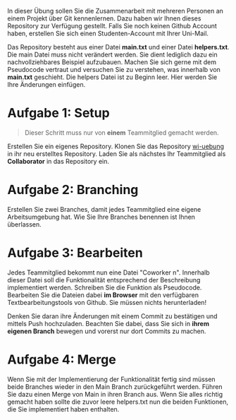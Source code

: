 In dieser Übung sollen Sie die Zusammenarbeit mit mehreren Personen an einem Projekt über Git kennenlernen. Dazu haben wir Ihnen dieses Repository zur Verfügung gestellt. Falls Sie noch keinen Github Account haben, erstellen Sie sich einen Studenten-Account mit Ihrer Uni-Mail.

Das Repository besteht aus einer Datei **main.txt** und einer Datei **helpers.txt**. Die main Datei muss nicht verändert werden. Sie dient lediglich dazu ein nachvollziehbares Beispiel aufzubauen. Machen Sie sich gerne mit dem Pseudocode vertraut und versuchen Sie zu verstehen, was innerhalb von **main.txt** geschieht. Die helpers Datei ist zu Beginn leer. Hier werden Sie Ihre Änderungen einfügen.
# Aufgabe 1: Setup
>Dieser Schritt muss nur von **einem** Teammitglied gemacht werden.

Erstellen Sie ein eigenes Repository. Klonen Sie das Repository [wi-uebung](https://www.github.com/valentin-17/wi-uebung) in ihr neu erstelltes Repository.
Laden Sie als nächstes Ihr Teammitglied als **Collaborator** in das Repository ein.

# Aufgabe 2: Branching
Erstellen Sie zwei Branches, damit jedes Teammitglied eine eigene Arbeitsumgebung hat. Wie Sie Ihre Branches benennen ist Ihnen überlassen.

# Aufgabe 3: Bearbeiten
Jedes Teammitglied bekommt nun eine Datei "Coworker n". Innerhalb dieser Datei soll die Funktionalität entsprechend der Beschreibung implementiert werden. Schreiben Sie die Funktion als Pseudocode. Bearbeiten Sie die Dateien dabei **im Browser** mit den verfügbaren Textbearbeitungstools von Github. Sie müssen nichts herunterladen!

Denken Sie daran ihre Änderungen mit einem Commit zu bestätigen und mittels Push hochzuladen. Beachten Sie dabei, dass Sie sich in **ihrem eigenen Branch** bewegen und vorerst nur dort Commits zu machen.

# Aufgabe 4: Merge
Wenn Sie mit der Implementierung der Funktionalität fertig sind müssen beide Branches wieder in den Main Branch zurückgeführt werden. Führen Sie dazu einen Merge von Main in ihren Branch aus. Wenn Sie alles richtig gemacht haben sollte die zuvor leere helpers.txt nun die beiden Funktionen, die Sie implementiert haben enthalten.
